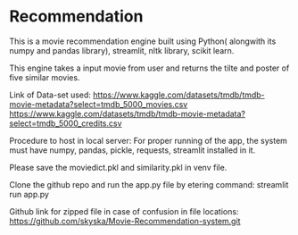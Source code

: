 # Recommendation

This is a movie recommendation engine built using Python( alongwith its numpy and pandas library), streamlit, nltk library, scikit learn.

This engine takes a input movie from user and returns the tilte and poster of five similar movies.

Link of Data-set used:
https://www.kaggle.com/datasets/tmdb/tmdb-movie-metadata?select=tmdb_5000_movies.csv
https://www.kaggle.com/datasets/tmdb/tmdb-movie-metadata?select=tmdb_5000_credits.csv






Procedure to host in local server:
For proper running of the app, the system must have numpy, pandas, pickle, requests, streamlit installed in it.

Please save the moviedict.pkl and similarity.pkl in venv file.


Clone the github repo and run the app.py file by etering command:  streamlit run app.py


Github link for zipped file in case of confusion in file locations:
https://github.com/skyska/Movie-Recommendation-system.git



                    
